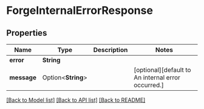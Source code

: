 # ForgeInternalErrorResponse

## Properties

Name | Type | Description | Notes
------------ | ------------- | ------------- | -------------
**error** | **String** |  | 
**message** | Option<**String**> |  | [optional][default to An internal error occurred.]

[[Back to Model list]](../README.md#documentation-for-models) [[Back to API list]](../README.md#documentation-for-api-endpoints) [[Back to README]](../README.md)


